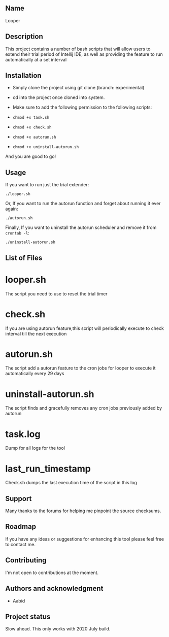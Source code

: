 ## Name
Looper

## Description
This project contains a number of bash scripts that will allow users to extend their trial period of Intellij IDE, as well as providing the feature to run automatically at a set interval

## Installation
- Simply clone the project using git clone.(branch: experimental)

- cd into the project once cloned into system.

- Make sure to add the following permission to the following scripts:

- `chmod +x task.sh`
- `chmod +x check.sh`
- `chmod +x autorun.sh`
- `chmod +x uninstall-autorun.sh`

And you are good to go!

## Usage

If you want to run just the trial extender:
```
./looper.sh
```
Or, If you want to run the autorun function and forget about running it ever again:
```
./autorun.sh
```
Finally, If you want to uninstall the autorun scheduler and remove it from ```crontab -l```:
```
./uninstall-autorun.sh
```

## List of Files

# looper.sh

The script you need to use to reset the trial timer

# check.sh

If you are using autorun feature,this script will periodically execute to check interval till the next execution

# autorun.sh

The script add a autorun feature to the cron jobs for looper to execute it automatically every 29 days

# uninstall-autorun.sh

The script finds and gracefully removes any cron jobs previously added by autorun

# task.log

Dump for all logs for the tool

# last_run_timestamp

Check.sh dumps the last execution time of the script in this log


## Support

Many thanks to the forums for helping me pinpoint the source checksums.

## Roadmap

If you have any ideas or suggestions for enhancing this tool please feel free to contact me.

## Contributing

I'm not open to contributions at the moment.

## Authors and acknowledgment

- Aabid

## Project status

Slow ahead. This only works with 2020 July build.

